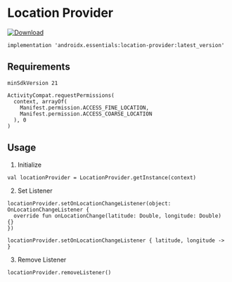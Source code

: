 # Location Provider
[ ![Download](https://api.bintray.com/packages/kunal26das/androidx.essentials/location-provider/images/download.svg) ](https://bintray.com/kunal26das/androidx.essentials/location-provider/_latestVersion)
```
implementation 'androidx.essentials:location-provider:latest_version'
```
## Requirements
```
minSdkVersion 21
```
```
ActivityCompat.requestPermissions(
  context, arrayOf(
    Manifest.permission.ACCESS_FINE_LOCATION,
    Manifest.permission.ACCESS_COARSE_LOCATION
  ), 0
)
```
## Usage
1. Initialize
```
val locationProvider = LocationProvider.getInstance(context)
```
2. Set Listener
```
locationProvider.setOnLocationChangeListener(object: OnLocationChangeListener {
  override fun onLocationChange(latitude: Double, longitude: Double) {}
})
```
```
locationProvider.setOnLocationChangeListener { latitude, longitude -> }
```
3. Remove Listener
```
locationProvider.removeListener()
```
